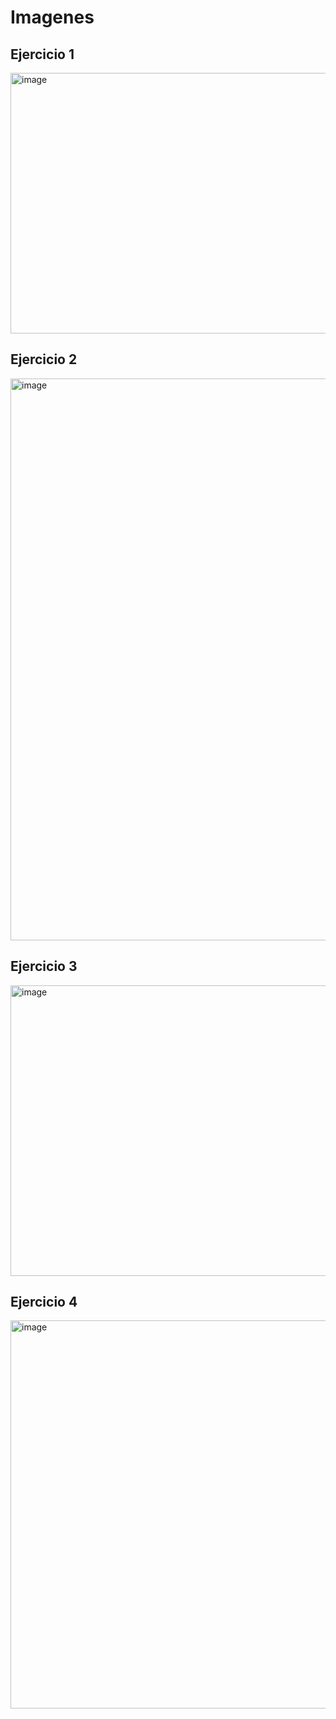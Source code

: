 # Imagenes

## Ejercicio 1
<img width="645" height="417" alt="image" src="https://github.com/user-attachments/assets/8ff6073d-ce99-4b3d-857c-20b5b40f3fbc" />

## Ejercicio 2
<img width="740" height="899" alt="image" src="https://github.com/user-attachments/assets/96c7d1c6-e3e2-4763-82a5-3528a7985d20" />

## Ejercicio 3
<img width="739" height="465" alt="image" src="https://github.com/user-attachments/assets/e3f6300c-cd1f-463a-9bb1-92f7cbad1c17" />

## Ejercicio 4
<img width="1280" height="621" alt="image" src="https://github.com/user-attachments/assets/0738ebab-7e00-4d97-8a89-049c3836cc62" />
